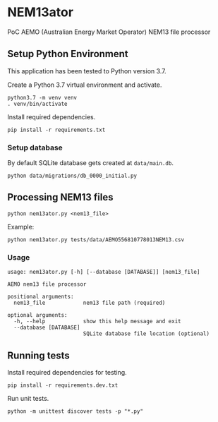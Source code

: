 # NEM13ator
PoC AEMO (Australian Energy Market Operator) NEM13 file processor

## Setup Python Environment

This application has been tested to Python version 3.7.

Create a Python 3.7 virtual environment and activate.

```
python3.7 -m venv venv
. venv/bin/activate
```

Install required dependencies.

```
pip install -r requirements.txt
```

### Setup database
By default SQLite database gets created at `data/main.db`.

```
python data/migrations/db_0000_initial.py
```

## Processing NEM13 files

```
python nem13ator.py <nem13_file>
```

Example:

```
python nem13ator.py tests/data/AEMO556810778013NEM13.csv
```

### Usage

```
usage: nem13ator.py [-h] [--database [DATABASE]] [nem13_file]

AEMO nem13 file processor

positional arguments:
  nem13_file            nem13 file path (required)

optional arguments:
  -h, --help            show this help message and exit
  --database [DATABASE]
                        SQLite database file location (optional)
```

## Running tests

Install required dependencies for testing.

```
pip install -r requirements.dev.txt
```

Run unit tests.

```
python -m unittest discover tests -p "*.py"
```
